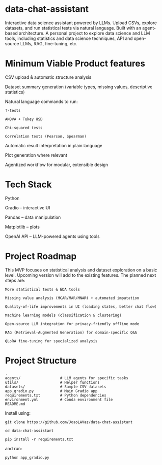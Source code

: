 # data-chat-assistant
Interactive data science assistant powered by LLMs. Upload CSVs, explore datasets, and run statistical tests via natural language. Built with an agent-based architecture. A personal project to explore data science and LLM tools, including statistics and data science techniques, API and open-source LLMs, RAG, fine-tuning, etc.


# Minimum Viable Product features

CSV upload & automatic structure analysis

Dataset summary generation (variable types, missing values, descriptive statistics)

Natural language commands to run:

    T-tests

    ANOVA + Tukey HSD

    Chi-squared tests

    Correlation tests (Pearson, Spearman)

Automatic result interpretation in plain language

Plot generation where relevant

Agentized workflow for modular, extensible design


# Tech Stack

Python

Gradio – interactive UI

Pandas – data manipulation

Matplotlib – plots

OpenAI API – LLM-powered agents using tools


# Project Roadmap 

This MVP focuses on statistical analysis and dataset exploration on a basic level.
Upcoming version will add to the existing features.
The planned next steps are:

    More statistical tests & EDA tools

    Missing value analysis (MCAR/MAR/MNAR) + automated imputation

    Quality-of-life improvements in UI (loading states, better chat flow)

    Machine learning models (classification & clustering)

    Open-source LLM integration for privacy-friendly offline mode

    RAG (Retrieval-Augmented Generation) for domain-specific Q&A

    QLoRA fine-tuning for specialized analysis


# Project Structure
    .
    agents/                  # LLM agents for specific tasks
    utils/                   # Helper functions
    datasets/                # Sample CSV datasets
    app_gradio.py            # Main Gradio app
    requirements.txt         # Python dependencies
    environment.yml          # Conda environment file
    README.md


Install using:

    git clone https://github.com/JoaoLAVaz/data-chat-assistant

    cd data-chat-assistant

    pip install -r requirements.txt

and run:

    python app_gradio.py
